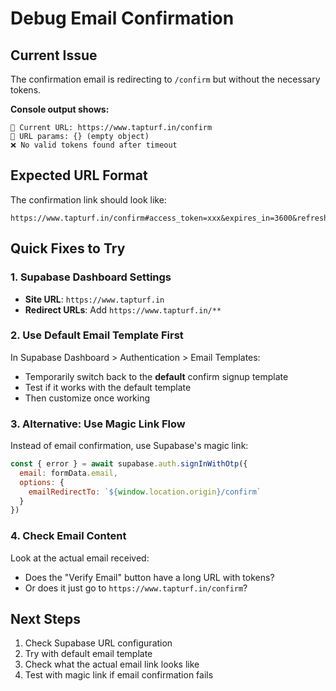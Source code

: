 # Debug Email Confirmation

## Current Issue
The confirmation email is redirecting to `/confirm` but without the necessary tokens.

**Console output shows:**
```
🔗 Current URL: https://www.tapturf.in/confirm
🔑 URL params: {} (empty object)
❌ No valid tokens found after timeout
```

## Expected URL Format
The confirmation link should look like:
```
https://www.tapturf.in/confirm#access_token=xxx&expires_in=3600&refresh_token=xxx&token_type=bearer&type=signup
```

## Quick Fixes to Try

### 1. Supabase Dashboard Settings
- **Site URL**: `https://www.tapturf.in`
- **Redirect URLs**: Add `https://www.tapturf.in/**`

### 2. Use Default Email Template First
In Supabase Dashboard > Authentication > Email Templates:
- Temporarily switch back to the **default** confirm signup template
- Test if it works with the default template
- Then customize once working

### 3. Alternative: Use Magic Link Flow
Instead of email confirmation, use Supabase's magic link:
```javascript
const { error } = await supabase.auth.signInWithOtp({
  email: formData.email,
  options: {
    emailRedirectTo: `${window.location.origin}/confirm`
  }
})
```

### 4. Check Email Content
Look at the actual email received:
- Does the "Verify Email" button have a long URL with tokens?
- Or does it just go to `https://www.tapturf.in/confirm`?

## Next Steps
1. Check Supabase URL configuration
2. Try with default email template
3. Check what the actual email link looks like
4. Test with magic link if email confirmation fails